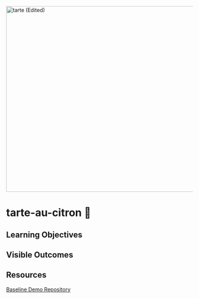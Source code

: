 <img width="990" height="500" alt="tarte (Edited)" src="https://github.com/user-attachments/assets/b3db33f8-1f37-4aa1-8e2a-14d67787f383" />

# tarte-au-citron 🍋

## Learning Objectives

## Visible Outcomes

## Resources

[Baseline Demo Repository](https://github.com/complytime/baseline-demo)
